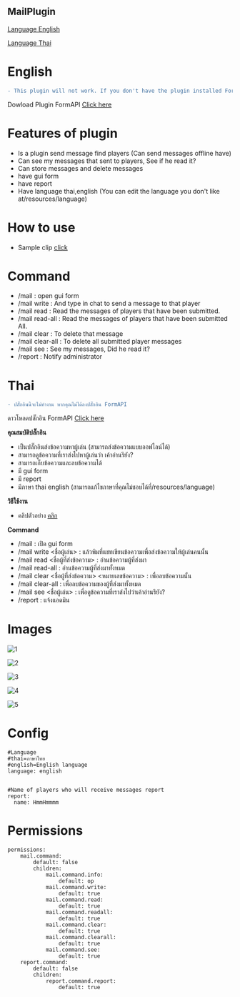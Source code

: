## MailPlugin


[Language English](#english)

[Language Thai](#thai)


# English

```diff
- This plugin will not work. If you don't have the plugin installed FormAPI
```

Dowload Plugin FormAPI [Click here](https://poggit.pmmp.io/p/FormAPI)


# Features of plugin
- Is a plugin send message find players (Can send messages offline have)
- Can see my messages that sent to players, See if he read it?
- Can store messages and delete messages
- have gui form
- have report
- Have language thai,english (You can edit the language you don't like at/resources/language)


# How to use
- Sample clip [click](https://youtu.be/BML6U6NXe4E)


# Command
- /mail : open gui form
- /mail write <PlayerName> : And type in chat to send a message to that player
- /mail read <NamePlayerWhoSentMessage> : Read the messages of players that have been submitted.
- /mail read-all : Read the messages of players that have been submitted All.
- /mail clear <NamePlayerWhoSentMessage> <Message number> : To delete that message
- /mail clear-all : To delete all submitted player messages
- /mail see <PlayerName> : See my messages, Did he read it?
- /report : Notify administrator


# Thai

```diff
- ปลั๊กอินนี้จะไม่ทำงาน หากคุณไม่ได้ลงปลั๊กอิน FormAPI
```

ดาวโหลดปลั๊กอิน FormAPI [Click here](https://poggit.pmmp.io/p/FormAPI)


**คุณสมบัติปลั๊กอิน**<br>
- เป็นปลั๊กอินส่งข้อความหาผู้เล่น (สามารถส่งข้อความแบบออฟไลน์ได้)
- สามารถดูข้อความที่เราส่งไปหาผู้เล่นว่า เค้าอ่านรึยัง?
- สามารถเก็บข้อความและลบข้อความได้
- มี gui form
- มี report
- มีภาษา thai english (สามารถแก้ไขภาษาที่คุณไม่ชอบได้ที่/resources/language)


**วิธีใช้งาน**<br>
- คลิปตัวอย่าง [คลิก](https://youtu.be/BML6U6NXe4E)


**Command**<br>
- /mail : เปิด gui form
- /mail write <ชื่อผู้เล่น> : แล้วพิมที่แชทเขียนข้อความเพื่อส่งข้อความให้ผู้เล่นคนนั้น
- /mail read <ชื่อผู้ที่ส่งข้อความ> : อ่านข้อความผู้ที่ส่งมา
- /mail read-all : อ่านข้อความผู้ที่ส่งมาทั้งหมด
- /mail clear <ชื่อผู้ที่ส่งข้อความ> <หมายเลขข้อความ> : เพื่อลบข้อความนั้น
- /mail clear-all : เพื่อลบข้อความของผู้ที่ส่งมาทั้งหมด
- /mail see <ชื่อผู้เล่น> : เพื่อดูข้อความที่เราส่งไปว่าเค้าอ่านรึยัง?
- /report : แจ้งแอดมิน


# Images
![1](https://github.com/HmmHmmmm/MailPlugin/blob/master/images/3.0/1.png)

![2](https://github.com/HmmHmmmm/MailPlugin/blob/master/images/3.0/2.png)

![3](https://github.com/HmmHmmmm/MailPlugin/blob/master/images/3.0/3.png)

![4](https://github.com/HmmHmmmm/MailPlugin/blob/master/images/3.0/4.png)

![5](https://github.com/HmmHmmmm/MailPlugin/blob/master/images/3.0/5.png)


# Config
```
#Language
#thai=ภาษาไทย
#english=English language
language: english


#Name of players who will receive messages report
report:
  name: HmmHmmmm
```
  

# Permissions
```
permissions:
    mail.command:
        default: false
        children:
            mail.command.info:
                default: op
            mail.command.write:
                default: true
            mail.command.read:
                default: true
            mail.command.readall:
                default: true
            mail.command.clear:
                default: true
            mail.command.clearall:
                default: true
            mail.command.see:
                default: true
    report.command:
        default: false
        children:
            report.command.report:
                default: true
```